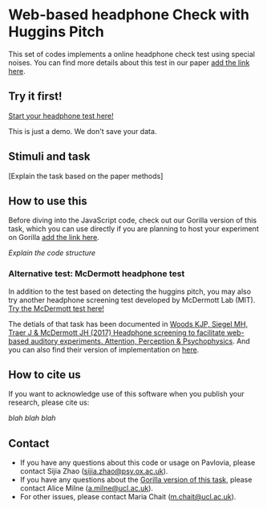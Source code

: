 # Web-based headphone Check with Huggins Pitch

This set of codes implements a online headphone check test using special noises. You can find more details about this test in our paper [add the link here]().



## Try it first!
[Start your headphone test here!](https://sijiazhao.github.io/headphonecheck/headphonesTestHugginsPitch.html)

This is just a demo. We don't save your data.

## Stimuli and task
[Explain the task based on the paper methods]

## How to use this
Before diving into the JavaScript code, check out our Gorilla version of this task, which you can use directly if you are planning to host your experiment on Gorilla [add the link here](). 

*Explain the code structure*

### Alternative test: McDermott headphone test
In addition to the test based on detecting the huggins pitch, you may also try another headphone screening test developed by McDermott Lab (MIT).
[Try the McDermott test here!](https://sijiazhao.github.io/headphonecheck/headphonesTestMcDermott.html)

The detials of that task has been documented in [Woods KJP, Siegel MH, Traer J & McDermott JH (2017) Headphone screening to facilitate web-based auditory experiments. Attention, Perception & Psychophysics](http://mcdermottlab.mit.edu/papers/Woods_etal_2017_headphone_screening.pdf). And you can also find their version of implementation on [here](https://github.com/mcdermottLab/HeadphoneCheck).

## How to cite us
If you want to acknowledge use of this software when you publish your research, please cite us: 

*blah blah blah*

## Contact
- If you have any questions about this code or usage on Pavlovia, please contact Sijia Zhao (sijia.zhao@psy.ox.ac.uk).
- If you have any questions about the [Gorilla version of this task](), please contact Alice Milne (a.milne@ucl.ac.uk).
- For other issues, please contact Maria Chait (m.chait@ucl.ac.uk).
